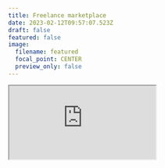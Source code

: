 ```yaml
---
title: Freelance marketplace
date: 2023-02-12T09:57:07.523Z
draft: false
featured: false
image:
  filename: featured
  focal_point: CENTER
  preview_only: false
---
```

<iframe src="https://docs.google.com/document/d/e/2PACX-1vTvpcKmAQKwtg8RPDmA2OjDUQnMF_LUgOyhoH1m1avMEOSVdga6xeJumYowVGLEnn0LWorGJwo6Lrsp/pub?embedded=true"></iframe>